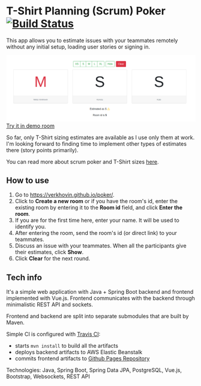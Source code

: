 # T-Shirt Planning (Scrum) Poker [![Build Status](https://travis-ci.com/verkhovin/tshirt-planning.svg?branch=main)](https://travis-ci.com/verkhovin/tshirt-planning)

This app allows you to estimate issues with your teammates remotely without any initial setup, loading user
stories or signing in.

![Main Screen](.repo/mainscreen.png?raw=true)
[Try it in demo room](https://verkhovin.github.io/poker/rooms/1)

So far, only T-Shirt sizing estimates are available as I use only them at work. I'm looking forward to finding time to implement other types of 
estimates there (story points primarily).

You can read more about scrum poker and T-Shirt sizes [here](https://www.c-sharpcorner.com/article/agile-story-point-estimation-techniques-t-shirt-sizing/#:~:text=What%20is%20T%2Dshirt%20sizing,%2C%20M%2C%20L%2C%20XL).

## How to use
1. Go to https://verkhovin.github.io/poker/.
2. Click to **Create a new room** or if you have the room's id, enter the existing room by entering it to the **Room id** field, and click **Enter the room**.
3. If you are for the first time here, enter your name. It will be used to identify you.
4. After entering the room, send the room's id (or direct link) to your teammates.
5. Discuss an issue with your teammates. When all the participants give their estimates, click **Show**.
6. Click **Clear** for the next round.

## Tech info
It's a simple web application with Java + Spring Boot backend and frontend implemented with Vue.js. Frontend
communicates with the backend through minimalistic REST API and sockets.

Frontend and backend are split into separate submodules that are built by Maven.

Simple CI is configured with [Travis CI](https://travis-ci.com/github/verkhovin/tshirt-planning):
* starts `mvn install` to build all the artifacts
* deploys backend artifacts to AWS Elastic Beanstalk
* commits frontend artifacts to [Github Pages Repository](https://github.com/verkhovin/poker) 

Technologies: Java, Spring Boot, Spring Data JPA, PostgreSQL, Vue.js, Bootstrap, Websockets, REST API

